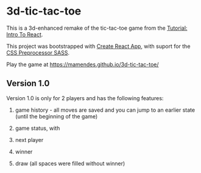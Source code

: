 # 3d-tic-tac-toe

This is a 3d-enhanced remake of the tic-tac-toe game from the [Tutorial: Intro To React](https://facebook.github.io/react/tutorial/tutorial.html).

This project was bootstrapped with [Create React App](https://github.com/facebookincubator/create-react-app), with suport for the
[CSS Preprocessor SASS](https://github.com/facebookincubator/create-react-app/blob/master/packages/react-scripts/template/README.md#adding-a-css-preprocessor-sass-less-etc).

Play the game at https://mamendes.github.io/3d-tic-tac-toe/

## Version 1.0

Version 1.0 is only for 2 players and has the following features:

1. game history - all moves are saved and you can jump  to an earlier state (until the beginning of the game)

1. game status, with

  1. next player

  1. winner

  1. draw (all spaces were filled without winner)
